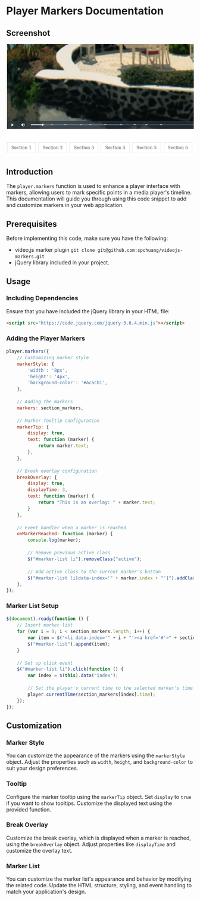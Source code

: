 # Player Markers Documentation

## Screenshot
![Screenshot](https://github.com/vishal7245/bounty/blob/main/Screenshot%20from%202023-12-01%2016-01-30.png)

## Introduction
The `player.markers` function is used to enhance a player interface with markers, allowing users to mark specific points in a media player's timeline. This documentation will guide you through using this code snippet to add and customize markers in your web application.

## Prerequisites
Before implementing this code, make sure you have the following:

- video,js marker plugin
  ```git clone git@github.com:spchuang/videojs-markers.git```
- jQuery library included in your project.

## Usage

### Including Dependencies
Ensure that you have included the jQuery library in your HTML file:

```html
<script src="https://code.jquery.com/jquery-3.6.4.min.js"></script>
```

### Adding the Player Markers

```javascript
player.markers({
    // Customizing marker style
    markerStyle: {
        'width': '8px',
        'height': '4px',
        'background-color': '#acacb1',
    },

    // Adding the markers
    markers: section_markers,

    // Marker Tooltip configuration
    markerTip: {
        display: true,
        text: function (marker) {
            return marker.text;
        },
    },

    // Break overlay configuration
    breakOverlay: {
        display: true,
        displayTime: 3,
        text: function (marker) {
            return "This is an overlay: " + marker.text;
        }
    },

    // Event handler when a marker is reached
    onMarkerReached: function (marker) {
        console.log(marker);

        // Remove previous active class
        $("#marker-list li").removeClass("active");

        // Add active class to the current marker's button
        $("#marker-list li[data-index='" + marker.index + "']").addClass("active");
    },
});
```

### Marker List Setup

```javascript
$(document).ready(function () {
    // Insert marker list
    for (var i = 0; i < section_markers.length; i++) {
        var item = $("<li data-index='" + i + "'><a href='#'>" + section_markers[i].text + "</a></li>");
        $("#marker-list").append(item);
    }

    // Set up click event
    $("#marker-list li").click(function () {
        var index = $(this).data("index");

        // Set the player's current time to the selected marker's time
        player.currentTime(section_markers[index].time);
    });
});
```

## Customization

### Marker Style
You can customize the appearance of the markers using the `markerStyle` object. Adjust the properties such as `width`, `height`, and `background-color` to suit your design preferences.

### Tooltip
Configure the marker tooltip using the `markerTip` object. Set `display` to `true` if you want to show tooltips. Customize the displayed text using the provided function.

### Break Overlay
Customize the break overlay, which is displayed when a marker is reached, using the `breakOverlay` object. Adjust properties like `displayTime` and customize the overlay text.

### Marker List
You can customize the marker list's appearance and behavior by modifying the related code. Update the HTML structure, styling, and event handling to match your application's design.
